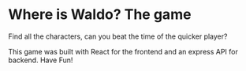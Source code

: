 # Where is Waldo? The game

Find all the characters, can you beat the time of the quicker player?

This game was built with React for the frontend and an express API for backend. Have Fun!

